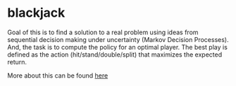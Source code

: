 # blackjack

Goal of this is to find a solution to a real problem using ideas from sequential decision making under uncertainty (Markov Decision Processes). And, the task is to compute the policy for an optimal player. The best play is defined as the action (hit/stand/double/split) that maximizes the expected return. 

More about this can be found [here](http://www.cse.iitd.ac.in/~mausam/courses/col333/autumn2018/A4/A4.pdf)